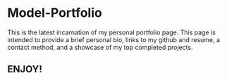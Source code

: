 # Model-Portfolio

This is the latest incarnation of my personal portfolio page. This page is intended to provide a brief personal bio, links to my github and resume, a contact method, and a showcase of my top completed projects.

## ENJOY! 


